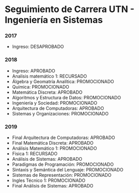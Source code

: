 # Seguimiento de Carrera UTN - Ingeniería en Sistemas

### 2017
* Ingreso: DESAPROBADO

### 2018
* Ingreso: APROBADO
* Analisis matemático 1: RECURSADO
* Álgebra y Geomatría Analítica: PROMOCIONADO
* Química: PROMOCIONADO
* Matemática Discreta: APROBADO
* Algoritmos y Estructura de Datos: PROMOCIONADO
* Ingeniería y Sociedad: PROMOCIONADO
* Arquitectura de Computadoras: APROBADO
* Sistemas y Organizaciones: PROMOCIONADO


### 2019
* Final Arquitectura de Computadoras: APROBADO
* Final Matemática Discreta: APROBADO
* Análisis Matemático 1: PROMOCIONADO
* Física 1: RECURSADO
* Análisis de Sistemas: APROBADO
* Paradigmas de Programación: PROMOCIONADO
* Sintaxis y Semántica del Lenguaje: PROMOCIONADO
* Sistemas de Representación: PROMOCIONADO
* Ingles Técnico 1: PROMOCIONADO
* Final Análisis de Sistemas: APROBADO
